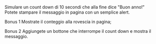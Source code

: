 Simulare un count down di 10 secondi che alla fine dice "Buon anno!"
Potete stampare il messaggio in pagina con un semplice alert.

Bonus 1
Mostrate il conteggio alla rovescia in pagina;

Bonus 2
Aggiungete un bottone che interrompe il count down e mostra il messaggio.
